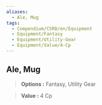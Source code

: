 ```yaml
---
aliases:
  - Ale, Mug
tags:
  - Compendium/CSRD/en/Equipment
  - Equipment/Fantasy
  - Equipment/Utility-Gear
  - Equipment/Value/4-Cp
---
```

  
    
## Ale, Mug    
    
>    
> **Options :** Fantasy, Utility Gear    
> **Value :** 4 Cp